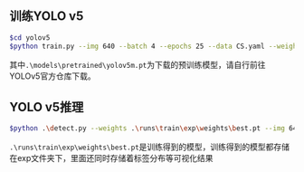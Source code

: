 ## 训练YOLO v5

```bash
$cd yolov5
$python train.py --img 640 --batch 4 --epochs 25 --data CS.yaml --weights .\models\pretrained\yolov5m.pt
```

其中`.\models\pretrained\yolov5m.pt`为下载的预训练模型，请自行前往YOLOv5官方仓库下载。

## YOLO v5推理

```bash
$python .\detect.py --weights .\runs\train\exp\weights\best.pt --img 640 --device 0 --source <图片\视频\图片文件夹>
```

`.\runs\train\exp\weights\best.pt`是训练得到的模型，训练得到的模型都存储在exp文件夹下，里面还同时存储着标签分布等可视化结果
